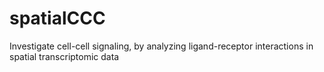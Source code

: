 # spatialCCC
Investigate cell-cell signaling, by analyzing ligand-receptor interactions in spatial transcriptomic data
